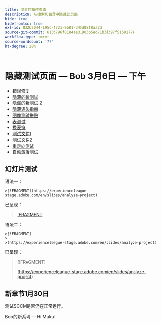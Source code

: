 ```yaml
---
title: 隐藏的概述页面
description: 从搜索和目录中隐藏此页面
hide: true
hidefromtoc: true
exl-id: 822b2044-195c-4721-9b81-345d88f8aa2d
source-git-commit: 613d796f8184ae31903b5ed71b3d397f5158177e
workflow-type: tm+mt
source-wordcount: '77'
ht-degree: 28%

---
```


# 隐藏测试页面 — Bob 3月6日 — 下午

+ [错误修复](hidden/bug-fixes.md)
+ [隐藏的新测试](hidden-new-test.md)
+ [隐藏的新测试 2](hidden-new-test-2.md)
+ [隐藏语法指南](hidden/syntax-style-guide.md)
+ [图像测试拼贴](hidden/test-page.md)
+ [表测试](hidden/tables.md)
+ [换表符](hidden/table-breaks.md)
+ [测试文件1](hidden/note-test.md)
+ [测试文件2](hidden-test.md)
+ [重定向测试](hidden/test-redirection.md)
+ [自动激活测试](hidden/autoactivate.md)

## 幻灯片测试

语法一：

```
>[!FRAGMENT](https://experienceleague-stage.adobe.com/en/slides/analyze-project)
```

已呈现：

>[!FRAGMENT](https://experienceleague-stage.adobe.com/en/slides/analyze-project)


语法二：

```
>[!FRAGMENT]
>
>(https://experienceleague-stage.adobe.com/en/slides/analyze-project)
```

已呈现：

>[!FRAGMENT]
>
>(https://experienceleague-stage.adobe.com/en/slides/analyze-project)


## 新章节1月30日

测试SCCM是否仍在正常运行。

Bob的新系列 — Hi Mukul
